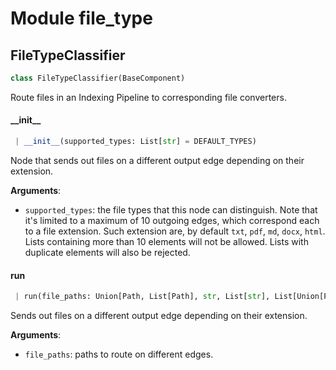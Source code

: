 <a name="file_type"></a>
# Module file\_type

<a name="file_type.FileTypeClassifier"></a>
## FileTypeClassifier

```python
class FileTypeClassifier(BaseComponent)
```

Route files in an Indexing Pipeline to corresponding file converters.

<a name="file_type.FileTypeClassifier.__init__"></a>
#### \_\_init\_\_

```python
 | __init__(supported_types: List[str] = DEFAULT_TYPES)
```

Node that sends out files on a different output edge depending on their extension.

**Arguments**:

- `supported_types`: the file types that this node can distinguish.
    Note that it's limited to a maximum of 10 outgoing edges, which
    correspond each to a file extension. Such extension are, by default
    `txt`, `pdf`, `md`, `docx`, `html`. Lists containing more than 10
    elements will not be allowed. Lists with duplicate elements will
    also be rejected.

<a name="file_type.FileTypeClassifier.run"></a>
#### run

```python
 | run(file_paths: Union[Path, List[Path], str, List[str], List[Union[Path, str]]])
```

Sends out files on a different output edge depending on their extension.

**Arguments**:

- `file_paths`: paths to route on different edges.

